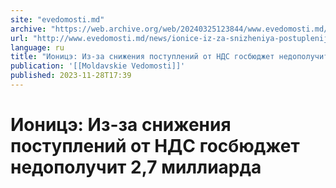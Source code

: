 ```yaml
---
site: "evedomosti.md"
archive: "https://web.archive.org/web/20240325123844/www.evedomosti.md/news/ionice-iz-za-snizheniya-postuplenij-ot-nds-gosbyudzhet-nedop"
url: "http://www.evedomosti.md/news/ionice-iz-za-snizheniya-postuplenij-ot-nds-gosbyudzhet-nedop"
language: ru
title: "Ионицэ: Из-за снижения поступлений от НДС госбюджет недополучит 2,7 миллиарда"
publication: '[[Moldavskie Vedomosti]]'
published: 2023-11-28T17:39
---
```


# Ионицэ: Из-за снижения поступлений от НДС госбюджет недополучит 2,7 миллиарда

